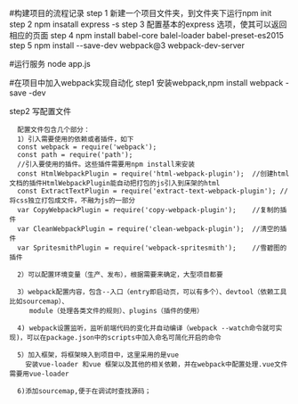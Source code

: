 #构建项目的流程记录
step 1 新建一个项目文件夹，到文件夹下运行npm init
step 2 npm insatall express -s
step 3 配置基本的express 选项，使其可以返回相应的页面
step 4 npm install babel-core balel-loader babel-preset-es2015
step 5 npm install --save-dev webpack@3 webpack-dev-server

#运行服务
node app.js

#在项目中加入webpack实现自动化
step1 安装webpack,npm install webpack -save -dev

step2 写配置文件

      配置文件包含几个部分：
      1）引入需要使用的依赖或者插件，如下
      const webpack = require('webpack');
      const path = require('path');
      //引入要使用的插件。这些插件需要用npm install来安装
      const HtmlWebpackPlugin = require('html-webpack-plugin');  //创建html文档的插件HtmlWebpackPlugin能自动把打包的js引入到床架的html
      const ExtractTextPlugin = require('extract-text-webpack-plugin'); //将css独立打包成文件，不融为js的一部分
      var CopyWebpackPlugin = require('copy-webpack-plugin');    //复制的插件
      var CleanWebpackPlugin = require('clean-webpack-plugin');  //清空的插件
      var SpritesmithPlugin = require('webpack-spritesmith');    //雪碧图的插件

      2）可以配置环境变量（生产、发布），根据需要来确定，大型项目都要

      3）webpack配置内容，包含--入口（entry即启动页，可以有多个）、devtool（依赖工具比如sourcemap）、
         module（处理各类文件的规则）、plugins（插件的使用）

      4) webpack设置监听，监听前端代码的变化并自动编译（webpack --watch命令就可实现)，可以在package.json中的scripts中加入命名可简化开启的命令

      5）加入框架，将框架映入到项目中，这里采用的是vue
        安装vue-loader 和vue 框架以及其他的相关依赖，并在webpack中配置处理.vue文件需要用vue-loader

      6)添加sourcemap,便于在调试时查找源码；
